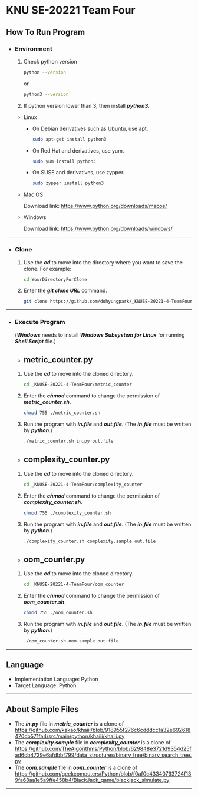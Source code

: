 KNU SE-20221 Team Four
============================================

How To Run Program
---------------------
* ### Environment
   1. Check python version
         ```bash
         python --version
         ```
         or
         ```bash
         python3 --version
         ```
   2. If python version lower than 3, then install ***python3***.
  
  + Linux
     + On Debian derivatives such as Ubuntu, use apt.
          ```bash
          sudo apt-get install python3
          ```
     + On Red Hat and derivatives, use yum.
          ```bash
          sudo yum install python3
          ```
     + On SUSE and derivatives, use zypper.
          ```bash
          sudo zypper install python3
          ```
  + Mac OS
  
     Download link: https://www.python.org/downloads/macos/
  
  + Windows
  
     Download link: https://www.python.org/downloads/windows/
---
* ### Clone
    1. Use the ***cd*** to move into the directory where you want to save the clone. For example:
         ```bash
         cd YourDirectoryForClone
         ```
    2. Enter the ***git clone URL*** command.
          ```bash
          git clone https://github.com/dohyungpark/_KNUSE-20221-4-TeamFour.git
          ```
---
* ### Execute Program
     (***Windows*** needs to install ***Windows Subsystem for Linux*** for running ***Shell Script*** file.)
    * ## metric_counter.py
    1. Use the ***cd*** to move into the cloned directory.
          ```bash
          cd _KNUSE-20221-4-TeamFour/metric_counter
          ```
    2. Enter the ***chmod*** command to change the permission of ***metric_counter.sh***.
          ```bash
          chmod 755 ./metric_counter.sh
          ```
    3. Run the program with ***in.file*** and ***out.file***. (The ***in.file*** must be written by ***python***.)
          ```bash
          ./metric_counter.sh in.py out.file
          ```
    
    * ## complexity_counter.py
    1. Use the ***cd*** to move into the cloned directory.
          ```bash
          cd _KNUSE-20221-4-TeamFour/complexity_counter
          ```
    2. Enter the ***chmod*** command to change the permission of ***complexity_counter.sh***.
          ```bash
          chmod 755 ./complexity_counter.sh
          ```
    3. Run the program with ***in.file*** and ***out.file***. (The ***in.file*** must be written by ***python***.)
          ```bash
          ./complexity_counter.sh complexity.sample out.file
          ```
       
    * ## oom_counter.py
    1. Use the ***cd*** to move into the cloned directory.
          ```bash
          cd _KNUSE-20221-4-TeamFour/oom_counter
          ```
    2. Enter the ***chmod*** command to change the permission of ***oom_counter.sh***.
          ```bash
          chmod 755 ./oom_counter.sh
          ```
    3. Run the program with ***in.file*** and ***out.file***. (The ***in.file*** must be written by ***python***.)
          ```bash
          ./oom_counter.sh oom.sample out.file
          ```
---
Language
--------
+ Implementation Language: Python
+ Target Language:   Python
---

About Sample Files
--------------------
+ The ***in.py*** file in ***metric_counter*** is a clone of \
https://github.com/kakao/khaiii/blob/918955f276c6cdddcc1a32e692618470cb571fa4/src/main/python/khaiii/khaiii.py
+ The ***complexity.sample*** file in ***complexity_counter*** is a clone of \
https://github.com/TheAlgorithms/Python/blob/629848e3721d9354d25fad6cb4729e6afdbbf799/data_structures/binary_tree/binary_search_tree.py
+ The ***oom.sample*** file in ***oom_counter*** is a clone of \
https://github.com/geekcomputers/Python/blob/f0af0c43340763724f139fa68aa1e5a9ffe458b4/BlackJack_game/blackjack_simulate.py
---
